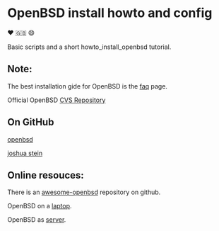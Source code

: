 # OpenBSD install howto and config
:heart: :uk: :smile:

Basic scripts and a short howto_install_openbsd tutorial.

## Note:

The best installation gide for OpenBSD is the [faq](http://www.openbsd.org/faq/index.html) page.

Official OpenBSD [CVS Repository](https://cvsweb.openbsd.org/)

## On GitHub

[openbsd](https://github.com/openbsd)

[joshua stein](https://github.com/jcs)

## Online resouces:

There is an [awesome-openbsd](https://github.com/ligurio/awesome-openbsd) repository on github.

OpenBSD on a [laptop](http://sohcahtoa.org.uk/openbsd.html).

OpenBSD as [server](http://thecyberrecce.net/2017/01/15/secure-webservers-with-openbsd-6-0-setting-up-httpd-mariadb-and-php/).
